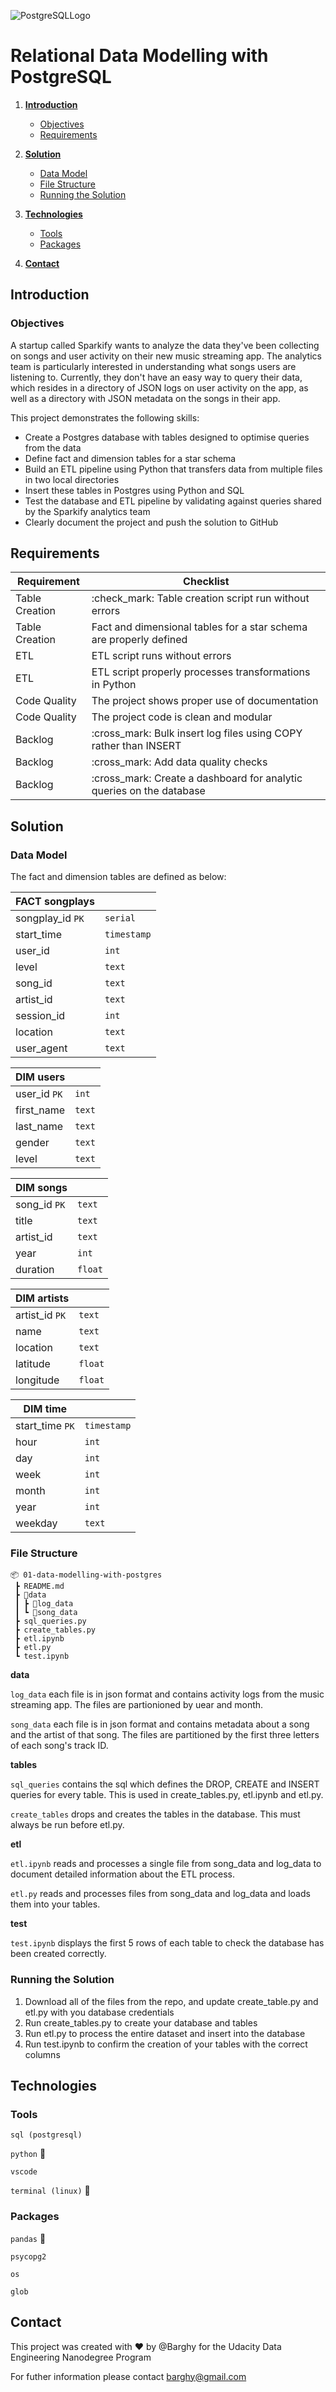 ![PostgreSQLLogo](https://niquola.github.io/hl7-russia-2014-fhir-slides/pg.png)

# Relational Data Modelling with PostgreSQL

1. [**Introduction**](#introduction)
    - [Objectives](#objectives)
    - [Requirements](#requirements)

2. [**Solution**](#solution)
    - [Data Model](#data-model)
    - [File Structure](#file-structure)
    - [Running the Solution](#running-the-solution)

3. [**Technologies**](#technologies)
    - [Tools](#tools)
    - [Packages](#packages)

4. [**Contact**](#contact)

## Introduction

### Objectives

A startup called Sparkify wants to analyze the data they've been collecting on songs and user activity on their new music streaming app. The analytics team is particularly interested in understanding what songs users are listening to. Currently, they don't have an easy way to query their data, which resides in a directory of JSON logs on user activity on the app, as well as a directory with JSON metadata on the songs in their app.

This project demonstrates the following skills:
- Create a Postgres database with tables designed to optimise queries from the data
- Define fact and dimension tables for a star schema 
- Build an ETL pipeline using Python that transfers data from multiple files in two local directories 
- Insert these tables in Postgres using Python and SQL
- Test the database and ETL pipeline by validating against queries shared by the Sparkify analytics team
- Clearly document the project and push the solution to GitHub

## Requirements

| Requirement      | Checklist                                                            |
|------------------|----------------------------------------------------------------------|
| Table Creation   | :check_mark: Table creation script run without errors                |
| Table Creation   | Fact and dimensional tables for a star schema are properly defined   |
| ETL              | ETL script runs without errors                                       |
| ETL              | ETL script properly processes transformations in Python              |
| Code Quality     | The project shows proper use of documentation                        |
| Code Quality     | The project code is clean and modular                                |
| Backlog          | :cross_mark: Bulk insert log files using COPY rather than INSERT     |
| Backlog          | :cross_mark: Add data quality checks                                 |
| Backlog          | :cross_mark: Create a dashboard for analytic queries on the database |

## Solution

### Data Model

The fact and dimension tables are defined as below:

| FACT **songplays**     |             |
|------------------------|-------------|
| songplay_id `PK`       | `serial`    |
| start_time             | `timestamp` |
| user_id                | `int`       |
| level                  | `text`      |
| song_id                | `text`      |
| artist_id              | `text`      |
| session_id             | `int`       |
| location               | `text`      |
| user_agent             | `text`      |

| DIM **users**          |             |
|------------------------|-------------|
| user_id `PK`           | `int`       |
| first_name             | `text`      |
| last_name              | `text`      |
| gender                 | `text`      |
| level                  | `text`      |


| DIM **songs**          |             |
|------------------------|-------------|
| song_id `PK`           | `text`      |
| title                  | `text`      |
| artist_id              | `text`      |
| year                   | `int`       |
| duration               | `float`     |

| DIM **artists**        |             |
|------------------------|-------------|
| artist_id `PK`         | `text`      |
| name                   | `text`      |
| location               | `text`      |
| latitude               | `float`     |
| longitude              | `float`     |

| DIM **time**           |             |
|------------------------|-------------|
| start_time `PK`        | `timestamp` |
| hour                   | `int`       |
| day                    | `int`       |
| week                   | `int`       |
| month                  | `int`       |
| year                   | `int`       |
| weekday                | `text`      |

### File Structure

```
📦 01-data-modelling-with-postgres
 ┣ README.md
 ┣ 📂data
 ┃ ┣ 📂log_data
 ┃ ┗ 📂song_data
 ┣ sql_queries.py
 ┣ create_tables.py
 ┣ etl.ipynb
 ┣ etl.py
 ┗ test.ipynb
```

**data**

`log_data` each file is in json format and contains activity logs from the music streaming app. The files are partionioned by uear and month.

`song_data` each file is in json format and contains metadata about a song and the artist of that song. The files are partitioned by the first three letters of each song's track ID.

**tables**

`sql_queries` contains the sql which defines the DROP, CREATE and INSERT queries for every table. This is used in create_tables.py, etl.ipynb and etl.py.

`create_tables` drops and creates the tables in the database. This must always be run before etl.py.

**etl**

`etl.ipynb` reads and processes a single file from song_data and log_data to document detailed information about the ETL process.

`etl.py` reads and processes files from song_data and log_data and loads them into your tables.

**test**

`test.ipynb` displays the first 5 rows of each table to check the database has been created correctly.

### Running the Solution

1. Download all of the files from the repo, and update create_table.py and etl.py with you database credentials
2. Run create_tables.py to create your database and tables
3. Run etl.py to process the entire dataset and insert into the database
4. Run test.ipynb to confirm the creation of your tables with the correct columns

## Technologies

### Tools

`sql (postgresql)`

`python` :snake:

`vscode`

`terminal (linux)` :penguin:

### Packages

`pandas` :panda_face:

`psycopg2`

`os`

`glob`

## Contact

This project was created with :heart: by @Barghy for the Udacity Data Engineering Nanodegree Program

For futher information please contact <barghy@gmail.com>